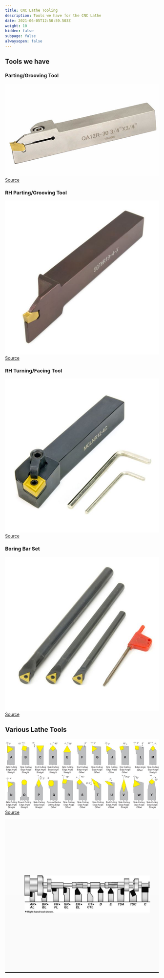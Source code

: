 ```yaml
---
title: CNC Lathe Tooling
description: Tools we have for the CNC Lathe
date: 2021-06-05T12:50:59.503Z
weight: 10
hidden: false
subpage: false
alwaysopen: false
---
```



## Tools we have

### Parting/Grooving Tool
![](oscarbide-qa12r-30.jpg)
[Source](https://www.amazon.com/OSCARBIDE-Indexable-Grooving-Parting-QA12R-30/dp/B07WBWTJQX)

### RH Parting/Grooving Tool
![](tormach-parting-sgthr194x.jpg)
[Source](https://tormach.com/rh-grooving-tool-sgthr-19-4-33347.html)

### RH Turning/Facing Tool
![](tormach-turning-facing-mclnr12-4c.jpg)
[Source](https://tormach.com/rh-turning-facing-tool-mclnr-12-4c-33130.html)

### Boring Bar Set
![](tormach-boring_bar_set.jpg)
[Source](https://tormach.com/3-piece-stfcr-boring-bar-set-33142.html)


## Various Lathe Tools
![](types-of-tools.png)
[Source](http://mechanicstips.blogspot.com/2016/04/turning-tool-holder-system.html)

![](lathe-tools-cutting-shapes.jpg)

